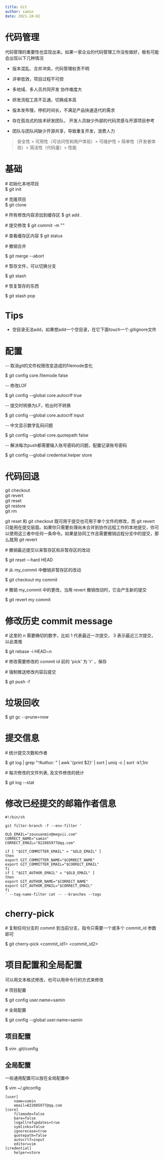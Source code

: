 ```yaml
title: Git
author: samin
date: 2021-10-02
```

# 代码管理

代码管理的重要性也显现出来。如果一家企业的代码管理工作没有做好，极有可能会出现以下几种情况
- 版本混乱、合并冲突，代码管理权责不明

- 评审低效，项目过程不可控

- 多地域、多人员共同开发 协作难度大

- 研发流程工具不互通，切换成本高

- 版本发布慢，停机时间长，不满足产品快速迭代的需求

- 存在孤岛式的技术研发团队， 开发人员缺少外部的代码灵感与开源项目参考

- 团队与团队间缺少开源共享，导致重复开发，浪费人力

> 安全性 > 可用性（可访问性和用户体验）> 可维护性 > 简单性（开发者体验）> 简洁性（代码量）> 性能

# 基础

\# 初始化本地项目  
$ git init

\# 克隆项目  
$ git clone <url>

\# 所有修改内容添加到缓存区
$ git add .

\# 提交修改
$ git commit -m ""

\# 查看缓存区内容
$ git status

\# 撤销合并

$ git merge --abort

\# 暂存文件，可以切换分支

$ git stash

\# 恢复暂存的东西

$ git stash pop 

# Tips

- 空目录无法add，如果想add一个空目录，在它下面touch一个.gitignore文件

# 配置

-- 取消git的文件权限改变造成的filemode变化

$ git config core.filemode false

-- 修改LOF

$ git config --global core.autocrlf true

-- 提交时转换为LF，检出时不转换

$ git config --global core.autocrlf input

-- 中文显示数字乱码问题

$ git config --global core.quotepath false

-- 解决每次push都需要输入账号密码的问题，配置记录账号密码

$ git config --global credential.helper store

# 代码回退

git checkout  
git revert  
git reset  
git restore  
git rm  

git reset 和 git checkout 既可用于提交也可用于单个文件的修改，而 git revert 只能用在提交层面。如果你只需要处理尚未合并到协作远程工作的本地提交，你可以使用这三者中任何一条命令。如果是协同工作且需要撤销远程分支中的提交，那么就用 git revert

\# 撤销最近提交以来暂存区和非暂存区的改动

$ git reset –-hard HEAD

\# 从 my_commit 中撤销非暂存区的改动

$ git checkout my commit

\# 撤销 my_commit 中的更改，当用 revert 撤销改动时，它会产生新的提交

$ git revert my commit

# 修改历史 commit message

\# 这里的 n 需要确切的数字，比如 1 代表最近一次提交， 3 表示最近三次提交，以此类推

$ git rebase -i HEAD~n

\# 修改需要修改的 commit id 前的 'pick' 为 'r' ，保存

\# 强制推送修改内容后提交

$ git push -f

# 垃圾回收

$ git gc --prune=now

# 提交信息

\# 统计提交次数和作者

$ git log | grep "^Author: " | awk '{print $2}' | sort | uniq -c | sort -k1,1nr

\# 每次修改的文件列表, 及文件修改的统计

$ git log --stat

# 修改已经提交的邮箱作者信息

```shell
#!/bin/sh

git filter-branch -f --env-filter '

OLD_EMAIL="zouxuanmin@megvii.com"
CORRECT_NAME="samin"
CORRECT_EMAIL="822085977@qq.com"

if [ "$GIT_COMMITTER_EMAIL" = "$OLD_EMAIL" ]
then
export GIT_COMMITTER_NAME="$CORRECT_NAME"
export GIT_COMMITTER_EMAIL="$CORRECT_EMAIL"
fi
if [ "$GIT_AUTHOR_EMAIL" = "$OLD_EMAIL" ]
then
export GIT_AUTHOR_NAME="$CORRECT_NAME"
export GIT_AUTHOR_EMAIL="$CORRECT_EMAIL"
fi
' --tag-name-filter cat -- --branches --tags
```

# cherry-pick

\# 复制任何分支的 commit 到当前分支，指令只需要一个或多个 commit_id 参数即可

$ git cherry-pick <commit_id1> <commit_id2>

# 项目配置和全局配置

可以用文本格式修改，也可以用命令行的方式来修改

\# 项目配置

$ git config user.name=samin

\# 全局配置

$ git config --global user.name=samin

## 项目配置

$ vim .git/config

## 全局配置

一些通用配置可以放在全局配置中

$ vim ~/.gitconfig

```
[user]
    name=samin
    email=822085977@qq.com
[core]
    filemode=false
    bare=false
    logallrefupdates=true
    symlinks=false
    ignorecase=true
    quotepath=false
    autocrlf=input
    editor=vim
[credential]
    helper=store
```